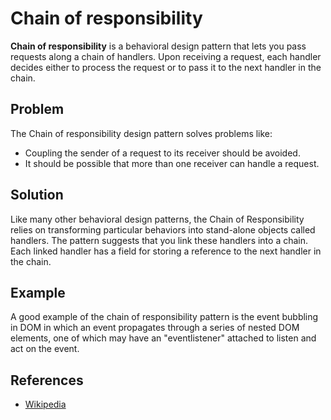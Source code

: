 # Chain of responsibility


**Chain of responsibility** is a behavioral design pattern that lets you pass requests along a chain of handlers. Upon receiving a request, each handler decides either to process the request or to pass it to the next handler in the chain.

## Problem
The Chain of responsibility design pattern solves problems like:

- Coupling the sender of a request to its receiver should be avoided.
- It should be possible that more than one receiver can handle a request.

## Solution
Like many other behavioral design patterns, the Chain of Responsibility relies on transforming particular behaviors into stand-alone objects called handlers. The pattern suggests that you link these handlers into a chain. Each linked handler has a field for storing a reference to the next handler in the chain.

## Example
A good example of the chain of responsibility pattern is the event bubbling in DOM in which an event propagates through a series of nested DOM elements, one of which may have an "eventlistener" attached to listen and act on the event.

## References

- [Wikipedia](https://en.wikipedia.org/wiki/Chain-of-responsibility_pattern)